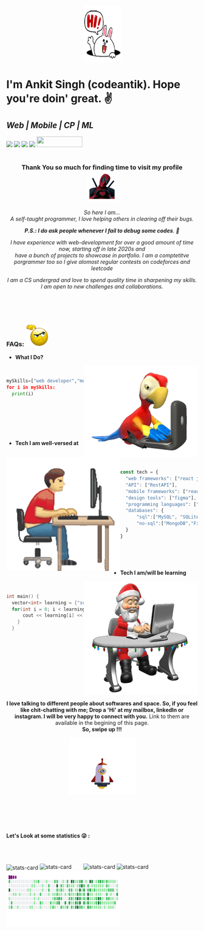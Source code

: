 <div align= "center"><img src="https://github.com/DibyajyotiMishra/DibyajyotiMishra/blob/main/4AIB.gif" width="100" height="150"></div> <h1>I'm <strong>Ankit Singh</strong> (codeantik). Hope you're doin' great. ✌</h1> 

<h2> <i><b>Web | Mobile | CP | ML </b></i></h2>

<a href="#"><img src="https://img.shields.io/badge/Instagram-E4405F?style=for-the-badge&logo=instagram&logoColor=white"></a> 
<a href="https://www.linkedin.com/in/ankit-singh-6ba989192/"><img src="https://img.shields.io/badge/LinkedIn-0077B5?style=for-the-badge&logo=linkedin&logoColor=white"></a> 
<a href="mailto:ankitsinankitsin888000@gmail.com"><img src="https://img.shields.io/badge/Gmail-D14836?style=for-the-badge&logo=gmail&logoColor=white"></a>
<a href="https://codeantik.hashnode.dev"><img src="https://img.shields.io/badge/Hashnode-2962FF?style=for-the-badge&logo=hashnode&logoColor=white"></a>
 <img height="28" width="120" src="https://komarev.com/ghpvc/?username=codeantik&style=plastic">
 <br/>
 <br/>

<h3 align ="center">Thank You so much for finding time to visit my profile <img src="https://github.com/codeantik/codeantik/blob/main/14Vb.gif" width="80"></h3>
<div align= "center"> 
<i>So here I am... <br/> A self-taught programmer, I love helping others in clearing off their bugs.
<br/>
  
**P.S.: I do ask people whenever I fail to debug some codes**. 😬

I have experience with web-development for over a good amount of time now, starting off in late 2020s and <br/>
have a bunch of projects to showcase in portfolio. I am a comptetitve porgrammer too so I give alomost regular contests on codeforces and leetcode <br/> 

I am a CS undergrad and love to spend quality time in sharpening my skills. I am open to new challenges and collaborations.

</i></div>
<br/>
<br/>
<br/>
<h3><b>FAQs:</b> <img src="https://github.com/codeantik/codeantik/blob/main/3MG4.gif" width="60"> </h3>

- **What I Do?**
<img align="right" src="https://github.com/codeantik/codeantik/blob/main/299r.gif" width="300">
<br/>

```python
mySkills=["web developer","mobile application developer,"competitve programmer", "ml enthusiast"]
for i in mySkills:
  print(i) 
 ```
 
<br/>
<br/>
<br/>
<br/>
<br/>

- **Tech I am well-versed at**
<img align="left" src="https://github.com/codeantik/codeantik/blob/main/UgSQ.gif" width="300">
<br/> 

```javascript
const tech = {
  "web frameworks": ["react js", "node js", "express js", "vue js", "next js", "bootstrap", "tailwindcss", "materialui"],
  "API": ["RestAPI"],
  "mobile frameworks": ["react-native", "android]",
  "design tools": ["figma"],
  "programming languages": ["python", "javascript", "java", "kotlin", "c/c++"],
  "databases": {
      "sql":["MySQL", "SQLite"],
      "no-sql":["MongoDB","Firestore"]
  }
}
```
<br/>
<br/>
<br/>

- **Tech I am/will be learning**
<img align="right" src="https://github.com/codeantik/codeantik/blob/main/2qf3.gif" width="300">
 <br/>
 
```c++
int main() {
  vector<int> learning = {"scss", "machine-learning", "react-native with react-native-cli", "ant-design"};
  for(int i = 0; i < learning.size(); i++){
      cout << learning[i] << " ";
    }
  }
```

<br/>
<br/>
<br/>
<br/>
<br/>
<br/>
<br/>
<br/>
<br/>
<div align= "center">
 
**I love talking to different people about softwares and space. So, if you feel like chit-chatting with me; Drop a 'Hi' at my mailbox, linkedIn or instagram. I will be very happy to connect with you.**
Link to them are available in the begining of this page. 
<br/> 
**So, swipe up !!!**

<img align="center" src="https://github.com/DibyajyotiMishra/DibyajyotiMishra/blob/main/6fr.gif" height="150" width="175">
 
</div>
<br/>
<br/>
<br/>
<br/>
<br/>
 
 <strong>Let's Look at some statistics 😜 : </strong>

 <br/>
 <br/>
 <br/>
 
 <!-- WIDGETS  -->

 <img alt="stats-card" align="center" height="145" width="600" src="https://github-profile-summary-cards.vercel.app/api/cards/profile-details?username=codeantik&theme=github_dark" />

<img alt= "stats-card" height="145" width="300" src="https://dibyajyotimishra-github-stats.vercel.app/api?username=codeantik&count_private=true&show_icons=true&theme=tokyonight&hide_border=true" />
&nbsp;&nbsp;&nbsp;&nbsp;&nbsp;&nbsp;

<img alt= "stats-card" height="145" width="300" src="https://github-profile-summary-cards.vercel.app/api/cards/repos-per-language?username=codeantik&theme=github_dark" />
 
<img alt="stats-card" height="145" width="300" src="https://github-readme-streak-stats.herokuapp.com/?user=codeantik&hide_border=true&theme=tokyonight" />
 &nbsp;&nbsp;&nbsp;&nbsp;&nbsp;&nbsp;
 
<img alt="stats-card"  height="145" width="300" src="https://github.com/codeantik/codeantik/blob/output/github-contribution-grid-snake.gif" />
